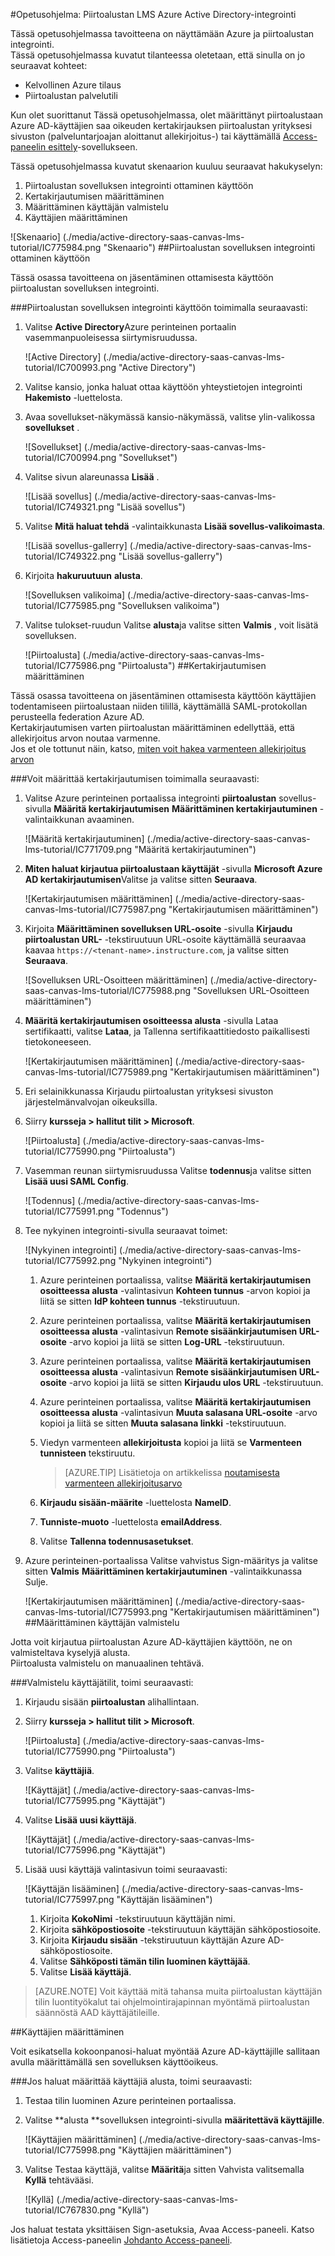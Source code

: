 <properties
    pageTitle="Opetusohjelma: Azure Active Directory-integrointi piirtoalustan LMS | Microsoft Azure" 
    description="Opettele käyttämään piirtoalustan LMS Azure Active Directory-hakemistosta käyttöön kertakirjautumisen, automaattinen valmistelu ja lisää!" 
    services="active-directory" 
    authors="jeevansd"  
    documentationCenter="na" 
    manager="femila"/>
<tags 
    ms.service="active-directory" 
    ms.devlang="na" 
    ms.topic="article" 
    ms.tgt_pltfrm="na" 
    ms.workload="identity" 
    ms.date="09/29/2016" 
    ms.author="jeedes" />

#<a name="tutorial-azure-active-directory-integration-with-canvas-lms"></a>Opetusohjelma: Piirtoalustan LMS Azure Active Directory-integrointi

Tässä opetusohjelmassa tavoitteena on näyttämään Azure ja piirtoalustan integrointi.  
Tässä opetusohjelmassa kuvatut tilanteessa oletetaan, että sinulla on jo seuraavat kohteet:

-   Kelvollinen Azure tilaus
-   Piirtoalustan palvelutili

Kun olet suorittanut Tässä opetusohjelmassa, olet määrittänyt piirtoalustaan Azure AD-käyttäjien saa oikeuden kertakirjauksen piirtoalustan yrityksesi sivuston (palveluntarjoajan aloittanut allekirjoitus-) tai käyttämällä [Access-paneelin esittely](active-directory-saas-access-panel-introduction.md)-sovellukseen.

Tässä opetusohjelmassa kuvatut skenaarion kuuluu seuraavat hakukyselyn:

1.  Piirtoalustan sovelluksen integrointi ottaminen käyttöön
2.  Kertakirjautumisen määrittäminen
3.  Määrittäminen käyttäjän valmistelu
4.  Käyttäjien määrittäminen

![Skenaario] (./media/active-directory-saas-canvas-lms-tutorial/IC775984.png "Skenaario")
##<a name="enabling-the-application-integration-for-canvas"></a>Piirtoalustan sovelluksen integrointi ottaminen käyttöön

Tässä osassa tavoitteena on jäsentäminen ottamisesta käyttöön piirtoalustan sovelluksen integrointi.

###<a name="to-enable-the-application-integration-for-canvas-perform-the-following-steps"></a>Piirtoalustan sovelluksen integrointi käyttöön toimimalla seuraavasti:

1.  Valitse **Active Directory**Azure perinteinen portaalin vasemmanpuoleisessa siirtymisruudussa.

    ![Active Directory] (./media/active-directory-saas-canvas-lms-tutorial/IC700993.png "Active Directory")

2.  Valitse kansio, jonka haluat ottaa käyttöön yhteystietojen integrointi **Hakemisto** -luettelosta.

3.  Avaa sovellukset-näkymässä kansio-näkymässä, valitse ylin-valikossa **sovellukset** .

    ![Sovellukset] (./media/active-directory-saas-canvas-lms-tutorial/IC700994.png "Sovellukset")

4.  Valitse sivun alareunassa **Lisää** .

    ![Lisää sovellus] (./media/active-directory-saas-canvas-lms-tutorial/IC749321.png "Lisää sovellus")

5.  Valitse **Mitä haluat tehdä** -valintaikkunasta **Lisää sovellus-valikoimasta**.

    ![Lisää sovellus-gallerry] (./media/active-directory-saas-canvas-lms-tutorial/IC749322.png "Lisää sovellus-gallerry")

6.  Kirjoita **hakuruutuun** **alusta**.

    ![Sovelluksen valikoima] (./media/active-directory-saas-canvas-lms-tutorial/IC775985.png "Sovelluksen valikoima")

7.  Valitse tulokset-ruudun Valitse **alusta**ja valitse sitten **Valmis** , voit lisätä sovelluksen.

    ![Piirtoalusta] (./media/active-directory-saas-canvas-lms-tutorial/IC775986.png "Piirtoalusta")
##<a name="configuring-single-sign-on"></a>Kertakirjautumisen määrittäminen

Tässä osassa tavoitteena on jäsentäminen ottamisesta käyttöön käyttäjien todentamiseen piirtoalustaan niiden tilillä, käyttämällä SAML-protokollan perusteella federation Azure AD.  
Kertakirjautumisen varten piirtoalustan määrittäminen edellyttää, että allekirjoitus arvon noutaa varmenne.  
Jos et ole tottunut näin, katso, [miten voit hakea varmenteen allekirjoitus arvon](http://youtu.be/YKQF266SAxI)

###<a name="to-configure-single-sign-on-perform-the-following-steps"></a>Voit määrittää kertakirjautumisen toimimalla seuraavasti:

1.  Valitse Azure perinteinen portaalissa integrointi **piirtoalustan** sovellus-sivulla **Määritä kertakirjautumisen** **Määrittäminen kertakirjautuminen** -valintaikkunan avaaminen.

    ![Määritä kertakirjautuminen] (./media/active-directory-saas-canvas-lms-tutorial/IC771709.png "Määritä kertakirjautuminen")

2.  **Miten haluat kirjautua piirtoalustaan käyttäjät** -sivulla **Microsoft Azure AD kertakirjautumisen**Valitse ja valitse sitten **Seuraava**.

    ![Kertakirjautumisen määrittäminen] (./media/active-directory-saas-canvas-lms-tutorial/IC775987.png "Kertakirjautumisen määrittäminen")

3.  Kirjoita **Määrittäminen sovelluksen URL-osoite** -sivulla **Kirjaudu piirtoalustan URL-** -tekstiruutuun URL-osoite käyttämällä seuraavaa kaavaa `https://<tenant-name>.instructure.com`, ja valitse sitten **Seuraava**.

    ![Sovelluksen URL-Osoitteen määrittäminen] (./media/active-directory-saas-canvas-lms-tutorial/IC775988.png "Sovelluksen URL-Osoitteen määrittäminen")

4.  **Määritä kertakirjautumisen osoitteessa alusta** -sivulla Lataa sertifikaatti, valitse **Lataa**, ja Tallenna sertifikaattitiedosto paikallisesti tietokoneeseen.

    ![Kertakirjautumisen määrittäminen] (./media/active-directory-saas-canvas-lms-tutorial/IC775989.png "Kertakirjautumisen määrittäminen")

5.  Eri selainikkunassa Kirjaudu piirtoalustan yrityksesi sivuston järjestelmänvalvojan oikeuksilla.

6.  Siirry **kursseja \> hallitut tilit \> Microsoft**.

    ![Piirtoalusta] (./media/active-directory-saas-canvas-lms-tutorial/IC775990.png "Piirtoalusta")

7.  Vasemman reunan siirtymisruudussa Valitse **todennus**ja valitse sitten **Lisää uusi SAML Config**.

    ![Todennus] (./media/active-directory-saas-canvas-lms-tutorial/IC775991.png "Todennus")

8.  Tee nykyinen integrointi-sivulla seuraavat toimet:

    ![Nykyinen integrointi] (./media/active-directory-saas-canvas-lms-tutorial/IC775992.png "Nykyinen integrointi")

    1.  Azure perinteinen portaalissa, valitse **Määritä kertakirjautumisen osoitteessa alusta** -valintasivun **Kohteen tunnus** -arvon kopioi ja liitä se sitten **IdP kohteen tunnus** -tekstiruutuun.
    2.  Azure perinteinen portaalissa, valitse **Määritä kertakirjautumisen osoitteessa alusta** -valintasivun **Remote sisäänkirjautumisen URL-osoite** -arvo kopioi ja liitä se sitten **Log-URL** -tekstiruutuun.
    3.  Azure perinteinen portaalissa, valitse **Määritä kertakirjautumisen osoitteessa alusta** -valintasivun **Remote sisäänkirjautumisen URL-osoite** -arvo kopioi ja liitä se sitten **Kirjaudu ulos URL** -tekstiruutuun.
    4.  Azure perinteinen portaalissa, valitse **Määritä kertakirjautumisen osoitteessa alusta** -valintasivun **Muuta salasana URL-osoite** -arvo kopioi ja liitä se sitten **Muuta salasana linkki** -tekstiruutuun.
    5.  Viedyn varmenteen **allekirjoitusta** kopioi ja liitä se **Varmenteen tunnisteen** tekstiruutu.  

        >[AZURE.TIP] Lisätietoja on artikkelissa [noutamisesta varmenteen allekirjoitusarvo](http://youtu.be/YKQF266SAxI)

    6.  **Kirjaudu sisään-määrite** -luettelosta **NameID**.
    7.  **Tunniste-muoto** -luettelosta **emailAddress**.
    8.  Valitse **Tallenna todennusasetukset**.

9.  Azure perinteinen-portaalissa Valitse vahvistus Sign-määritys ja valitse sitten **Valmis** **Määrittäminen kertakirjautuminen** -valintaikkunassa Sulje.

    ![Kertakirjautumisen määrittäminen] (./media/active-directory-saas-canvas-lms-tutorial/IC775993.png "Kertakirjautumisen määrittäminen")
##<a name="configuring-user-provisioning"></a>Määrittäminen käyttäjän valmistelu

Jotta voit kirjautua piirtoalustan Azure AD-käyttäjien käyttöön, ne on valmisteltava kyselyjä alusta.  
Piirtoalusta valmistelu on manuaalinen tehtävä.

###<a name="to-provision-a-user-accounts-perform-the-following-steps"></a>Valmistelu käyttäjätilit, toimi seuraavasti:

1.  Kirjaudu sisään **piirtoalustan** alihallintaan.

2.  Siirry **kursseja \> hallitut tilit \> Microsoft**.

    ![Piirtoalusta] (./media/active-directory-saas-canvas-lms-tutorial/IC775990.png "Piirtoalusta")

3.  Valitse **käyttäjiä**.

    ![Käyttäjät] (./media/active-directory-saas-canvas-lms-tutorial/IC775995.png "Käyttäjät")

4.  Valitse **Lisää uusi käyttäjä**.

    ![Käyttäjät] (./media/active-directory-saas-canvas-lms-tutorial/IC775996.png "Käyttäjät")

5.  Lisää uusi käyttäjä valintasivun toimi seuraavasti:

    ![Käyttäjän lisääminen] (./media/active-directory-saas-canvas-lms-tutorial/IC775997.png "Käyttäjän lisääminen")

    1.  Kirjoita **KokoNimi** -tekstiruutuun käyttäjän nimi.
    2.  Kirjoita **sähköpostiosoite** -tekstiruutuun käyttäjän sähköpostiosoite.
    3.  Kirjoita **Kirjaudu sisään** -tekstiruutuun käyttäjän Azure AD-sähköpostiosoite.
    4.  Valitse **Sähköposti tämän tilin luominen käyttäjää**.
    5.  Valitse **Lisää käyttäjä**.

>[AZURE.NOTE] Voit käyttää mitä tahansa muita piirtoalustan käyttäjän tilin luontityökalut tai ohjelmointirajapinnan myöntämä piirtoalustan säännöstä AAD käyttäjätileille.

##<a name="assigning-users"></a>Käyttäjien määrittäminen

Voit esikatsella kokoonpanosi-haluat myöntää Azure AD-käyttäjille sallitaan avulla määrittämällä sen sovelluksen käyttöoikeus.

###<a name="to-assign-users-to-canvas-perform-the-following-steps"></a>Jos haluat määrittää käyttäjiä alusta, toimi seuraavasti:

1.  Testaa tilin luominen Azure perinteinen portaalissa.

2.  Valitse **alusta **sovelluksen integrointi-sivulla **määritettävä käyttäjille**.

    ![Käyttäjien määrittäminen] (./media/active-directory-saas-canvas-lms-tutorial/IC775998.png "Käyttäjien määrittäminen")

3.  Valitse Testaa käyttäjä, valitse **Määritä**ja sitten Vahvista valitsemalla **Kyllä** tehtävääsi.

    ![Kyllä] (./media/active-directory-saas-canvas-lms-tutorial/IC767830.png "Kyllä")

Jos haluat testata yksittäisen Sign-asetuksia, Avaa Access-paneeli. Katso lisätietoja Access-paneelin [Johdanto Access-paneeli](active-directory-saas-access-panel-introduction.md).
